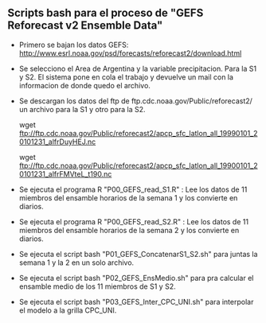 ## Scripts bash para el proceso de "GEFS Reforecast v2 Ensemble Data"



*  Primero se bajan los datos GEFS:
    http://www.esrl.noaa.gov/psd/forecasts/reforecast2/download.html

*  Se selecciono el Area de Argentina y la variable precipitacion. Para la S1 y S2. El sistema pone en cola el trabajo y devuelve un mail con la informacion de donde quedo el archivo.


* Se descargan los datos del ftp de ftp.cdc.noaa.gov/Public/reforecast2/ un archivo para la S1 y otro para la S2.

    wget ftp://ftp.cdc.noaa.gov/Public/reforecast2/apcp_sfc_latlon_all_19990101_20101231_alfrDuyHEJ.nc
    
    wget ftp://ftp.cdc.noaa.gov/Public/reforecast2/apcp_sfc_latlon_all_19900101_20101231_alfrFMVteL_t190.nc

* Se ejecuta el programa R "P00_GEFS_read_S1.R" : Lee los datos de  11 miembros del ensamble horarios de la semana 1 y los convierte en diarios.

* Se ejecuta el programa R "P00_GEFS_read_S2.R" : Lee los datos de  11 miembros del ensamble horarios de la semana 2 y los convierte en diarios.

* Se ejecuta el script bash "P01_GEFS_ConcatenarS1_S2.sh" para juntas la semana 1 y la 2 en un solo archivo.

* Se ejecuta el script bash "P02_GEFS_EnsMedio.sh" para pra calcular el ensamble medio de los 11 miembros de S1 y S2.

* Se ejecuta el script bash "P03_GEFS_Inter_CPC_UNI.sh" para interpolar el modelo a la grilla CPC_UNI.



